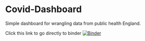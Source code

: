 # Covid-Dashboard
Simple dashboard for wrangling data from public health England.

Click this link to go directly to binder
[![Binder](https://mybinder.org/badge_logo.svg)](https://mybinder.org/v2/gh/dodsamurai97/Covid-Dashboard/HEAD?urlpath=%2Fvoila%2Frender%2FDashboard.ipynb)
